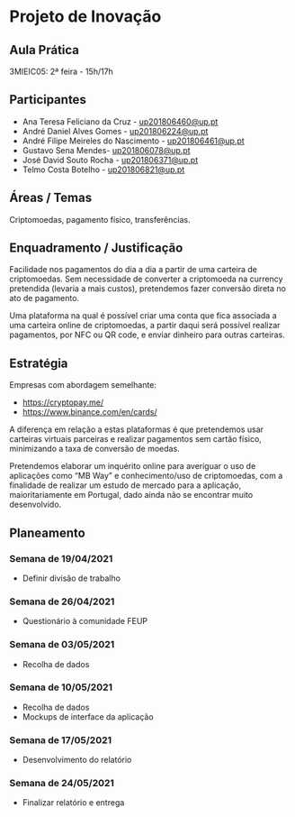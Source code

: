 # Projeto de Inovação

## Aula Prática

3MIEIC05: 2ª feira - 15h/17h

## Participantes

* Ana Teresa Feliciano da Cruz - up201806460@up.pt
* André Daniel Alves Gomes - up201806224@up.pt
* André Filipe Meireles do Nascimento - up201806461@up.pt
* Gustavo Sena Mendes- up201806078@up.pt
* José David Souto Rocha - up201806371@up.pt
* Telmo Costa Botelho - up201806821@up.pt

## Áreas / Temas

Criptomoedas, pagamento físico, transferências.

## Enquadramento / Justificação

Facilidade nos pagamentos do dia a dia a partir de uma carteira de criptomoedas. Sem necessidade de converter a criptomoeda na currency pretendida (levaria a mais custos), pretendemos fazer conversão direta no ato de pagamento.

Uma plataforma na qual é possível criar uma conta que fica associada a uma carteira online de criptomoedas, a partir daqui será possível realizar pagamentos, por NFC ou QR code, e enviar dinheiro para outras carteiras.

## Estratégia

Empresas com abordagem semelhante:
- https://cryptopay.me/
- https://www.binance.com/en/cards/

A diferença em relação a estas plataformas é que pretendemos usar carteiras virtuais parceiras e realizar pagamentos sem cartão físico, minimizando a taxa de conversão de moedas.

Pretendemos elaborar um inquérito online para averiguar o uso de aplicações como “MB Way” e conhecimento/uso de criptomoedas, com a finalidade de realizar um estudo de mercado para a aplicação, maioritariamente em Portugal, dado ainda não se encontrar muito desenvolvido.


## Planeamento

### Semana de 19/04/2021
- Definir divisão de trabalho

### Semana de 26/04/2021
- Questionário à comunidade FEUP

### Semana de 03/05/2021
- Recolha de dados

### Semana de 10/05/2021
- Recolha de dados
- Mockups de interface da aplicação

### Semana de 17/05/2021
- Desenvolvimento do relatório

### Semana de 24/05/2021
- Finalizar relatório e entrega
